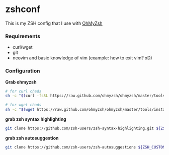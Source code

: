 # zshconf

This is my ZSH config that I use with [OhMyZsh](https://ohmyz.sh/)

### Requirements

- curl/wget
- git
- neovim and basic knowledge of vim (example: how to exit vim? xD)

### Configuration

**Grab ohmyzsh**
```sh
# for curl chads
sh -c "$(curl -fsSL https://raw.github.com/ohmyzsh/ohmyzsh/master/tools/install.sh)"

# for wget chads
sh -c "$(wget https://raw.github.com/ohmyzsh/ohmyzsh/master/tools/install.sh -O -)"
```

**grab zsh syntax highlighting**
```sh
git clone https://github.com/zsh-users/zsh-syntax-highlighting.git ${ZSH_CUSTOM:-~/.oh-my-zsh/custom}/plugins/zsh-syntax-highlighting
```

**grab zsh autosuggestion**
```sh
git clone https://github.com/zsh-users/zsh-autosuggestions ${ZSH_CUSTOM:-~/.oh-my-zsh/custom}/plugins/zsh-autosuggestions
```
